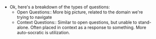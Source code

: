 - Ok, here's a breakdown of the types of questions:
    - Open Questions:: More big picture, related to the domain we're trying to navigate
    - Context Questions:: Similar to open questions, but unable to stand-alone. Often placed in context as a response to something. More auto-socratic is utilization.
